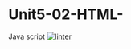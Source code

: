 # Unit5-02-HTML-
Java script
[![linter](https://github.com/helena-rocha/Unit5-02-HTML-/workflows/linter/badge.svg)](https://github.com/marketplace/actions/super-linter)   

